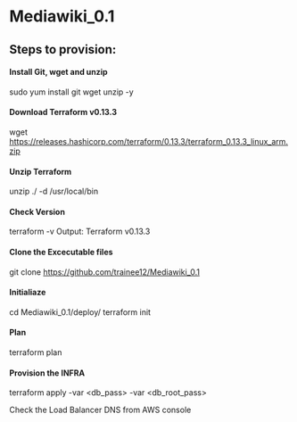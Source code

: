# Mediawiki_0.1

## Steps to provision:

#### Install Git, wget and unzip 

sudo yum install git wget unzip -y


#### Download Terraform v0.13.3

wget https://releases.hashicorp.com/terraform/0.13.3/terraform_0.13.3_linux_arm.zip

#### Unzip Terraform

unzip ./<terraform Zip file> -d /usr/local/bin


#### Check Version

terraform -v
Output: Terraform v0.13.3

#### Clone the Excecutable files

git clone https://github.com/trainee12/Mediawiki_0.1

#### Initialiaze

cd Mediawiki_0.1/deploy/
terraform init

#### Plan

terraform plan

#### Provision the INFRA

terraform apply -var <db_pass> -var <db_root_pass>

Check the Load Balancer DNS from AWS console


  

